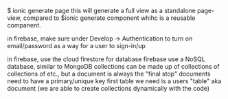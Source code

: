 $ ionic generate page 
this will generate a full view as a standalone page-view, compared to $ionic generate component whihc is a reusable companent.

in firebase, make sure under Develop -> Authentication to turn on email/password as a way for a user to sign-in/up

in firebase, use the cloud firestore for database
firebase use a NoSQL database, similar to MongoDB
collections can be made up of collections of collections of etc., but a document is always the "final stop" 
documents need to have a primary/unique key
first table we need is a users "table" aka document 
(we are able to create collections dynamically with the code)